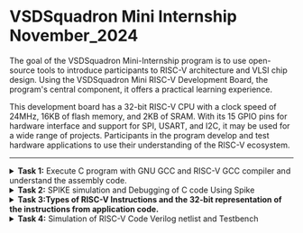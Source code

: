 # VSDSquadron Mini Internship November_2024
 The goal of the VSDSquadron Mini-Internship program is to use open-source tools to introduce participants to RISC-V architecture and VLSI chip design. Using the VSDSquadron Mini RISC-V Development Board, the program's central component, it offers a practical learning experience.

This development board has a 32-bit RISC-V CPU with a clock speed of 24MHz, 16KB of flash memory, and 2KB of SRAM. With its 15 GPIO pins for hardware interface and support for SPI, USART, and I2C, it may be used for a wide range of projects. Participants in the program develop and test hardware applications to use their understanding of the RISC-V ecosystem.<br />



***

<details>
<summary><b>Task 1:</b> Execute C program with GNU GCC and RISC-V GCC compiler and understand the assembly code. </summary><br />
  

  **1.Command for Installing Leafpad**<br />
  ```
  $ sudo apt install leafpad
  ```
  
  **2.Command for Opening Leafpad**<br />
  ```
  $ cd
  $ leafpad filename.c &
  ```
  Enter the C Code in the leafpad.
  
  ![git-1](https://github.com/user-attachments/assets/882a740c-66b9-4aa8-9a4b-b54c03f15fb2)

  
  **3.Commands to Compile and View the Output**<br />
  ```
  $ gcc filename.c
  $ cat filename.c
  $ ./a.out
  ```
  ![git-2](https://github.com/user-attachments/assets/8fc91ce4-b25e-411c-bc89-cb6063bc6f75)

  
  **4.Command for Compiling the Code using RISC-V Compiler**<br />
  ```
  $ riscv64-unknown-elf-gcc -O1 -mabi=lp64 -march=rv64i -o filename.o filename.c
  $ ls -ltr filename.o
  ```
  ![install risc-compiler](https://github.com/user-attachments/assets/51ba5cb7-bf72-4d54-a8a4-c232be45d780)
  

  **5.Command to View the Assembly Code**<br />
  ```
  $ riscv64-unknown-elf-objdump -d filename.o //Gives bunch of Code
  $ riscv64-unknown-elf-objdump -d filename.o | less // Gives Reduced Code
  /main //to view the main function of the code
  ```
  ![git-3](https://github.com/user-attachments/assets/98404d4b-6282-405d-9760-b2b09ec97016)

  ```
  To calculate the number of instructions:-
  101b0 - 10184 = 2c     //Hex format
  2c/4 = b = 11          //address are incremented by 4
  ```


  **6. Command to View the Assembly Code**<br />
  Same command as step-4 but replacing O1 with Ofast.
  ```
  $ riscv64-unknown-elf-gcc -Ofast -mabi=lp64 -march=rv64i -o filename.o filename.c
  $ riscv64-unknown-elf-objdump -d filename.o | less 
  /main 
  ```
  ![git-4](https://github.com/user-attachments/assets/d2b861aa-956a-46c4-a0c9-11246659428e)

  ```
  Calculating number of instructions:-
  100dc - 100b0 = 2c      // Hex format
  2c/4 = b = 11           // address are incremented by 4
  ```
  Same number of instructions as the command in step-4 (with O1).
  
</details>


<details>
<summary><b>Task 2:</b> SPIKE simulation and Debugging of C code Using Spike</summary>   
<br>

SPIKE SIMULATION
--------

SPIKE is a RISC-V simulator. In this task, we will check the output of the previous program (from task1 - ```sum1ton.o```) using the RISC-V Compiler with the spike command.

1. Debugging using the command:
    ```bash
    $ spike -d pk sum1ton.o
    ```
    ![Task-2-1](https://github.com/user-attachments/assets/9fa16c2f-6699-4426-bc1a-f68c3153afd5)

2. Assembly Language Program:
   
   ![Task-2-2](https://github.com/user-attachments/assets/cdf273bd-d94d-4b1f-92af-af6bbfb16c7d)

3. Debugger:

   ![Task-2-3](https://github.com/user-attachments/assets/663ef5cf-651f-44a8-b6e5-33ecd90bb569)

   ![Task-2-4](https://github.com/user-attachments/assets/e864276a-1242-49ab-bfc0-9db3db0755ce)

At address `100b4` the value of stack point before and after completion of the instruction is:
   - `sp` = `0x0000003ffffffb50`
   - `sp, sp, -16` = `0x0000003ffffffb40`

![Task-2-4(calc)](https://github.com/user-attachments/assets/2056bdb2-7875-4978-aeb6-441cf3594ab9)

Difference between stack point values = `10 (Hexadecimal)`, `16 (Decimal)`.

---

At address `100d8`, the program returns the sum = `55`.

<hr>

## About Instructions Used:

LUI (LOAD UPPER IMMEDIATE):
-
* This instruction is a key feature in RISC-V architecture. It is used to load a 20-bit immediate value into the upper 20 bits of a register, while setting the lower 12 bits to zero.
* Format - LUI rd, immediate [ rd- destination register, immediate- 20-bit immediate value to be loaded]
* The 20- bit immediate value is shifted left by 12 bits(appended with 12 zeros). The lower 12 bits of the destination register are set to zero. 

ADDI (ADD IMMEDIATE)
-
* This instruction is a common operation in RISC-V architecture.
* It performs an addition between a register and a sign-extended immediate value, storing the result in a destination register.
* Format- ADDI rd, rs1, immediate (rd- destination register, rs- source register, immediate- the immediate value to be added).


Application CODE:
--
Arithmetic Logic Unit (ALU):
--
An Arithmetic Logic Unit (ALU) is a fundamental building block of any processor, responsible for performing arithmetic and logic operations. This code simulates a simple ALU in C, which can execute basic operations like addition, subtraction, multiplication, and division. The operations are selected programmatically, and the results are displayed to demonstrate the functionality of the ALU. This program is designed to work across various compilers, including GCC and RISC-V GCC, ensuring platform compatibility and enabling easy testing on different hardware architectures.

The generated assembly code showcases how instructions are executed at a low level, highlighting the efficiency and simplicity of the RISC-V instruction set.

1.C-program :
-
```
Open leafpad in the terminal and write the C code.
Compile with C gcc compiler and check the output.
```
![Task-2-1(new code)](https://github.com/user-attachments/assets/dcf15d52-d269-49af-8876-ef47ed2b168b)

Now, compile with RISC-V GCC command. (Both -O1 and -Ofast).

![Task-2-2(new code)](https://github.com/user-attachments/assets/85246589-1255-4958-b7a3-17524b18d32e)

2.Assembly Program for the C code:
-
![Task-2-3(new code- assembly)](https://github.com/user-attachments/assets/2a1d928f-f2b2-45e8-a325-b4772ad98eba)

# Assembly Instruction Breakdown:

### **1. `lui a0,0x21`**
- Load the upper immediate value `0x21` into the `a0` register.  
- This sets up the upper 20 bits of a memory address.

### **2. `addi sp,sp,-16`**
- Adjust the stack pointer (`sp`) by decreasing it by 16 bytes.  
- This reserves space on the stack for local variables or saved registers.

### **3. `li a1,15`**
- Load the immediate value `15` into register `a1`.  
- This prepares one of the operands for the ALU operation.

### **4. `addi a0,a0,560 # 21230 <__clzdi2+0x40>`**
- Add `560` to `a0`.  
- This completes the calculation of a memory address (`21230`) where data or a function resides.

### **5. `sd ra,8(sp)`**
- Store the return address (`ra`) at the memory location `sp + 8`.  
- This ensures the return address is preserved before a function call.

### **6. `jal ra,105e4 <printf>`**
- Jump to the `printf` function and save the next instruction's address into `ra`.  
- This outputs the ALU operation result.

### **7. `lui a0,0x21`**
- Reload the upper part of a new memory address into `a0`.

### **8. `li a1,5`**
- Load the immediate value `5` into register `a1`.  
- This is another operand for the ALU.

### **9. `addi a0,a0,576 # 21240 <__clzdi2+0x50>`**
- Add an offset of `576` to `a0`.  
- This calculates the next memory address.

### **10. `jal ra,105e4 <printf>`**
- Call `printf` to display the result of another ALU operation.

### **11. `lui a0,0x21`**
- Load the upper immediate value for another address.

### **12. `li a1,50`**
- Load the immediate value `50` into register `a1`.  
- This is used for the next ALU operation.

### **13. `addi a0,a0,600 # 21258 <__clzdi2+0x68>`**
- Add an offset of `600` to `a0`.  
- This prepares the memory address for another operation.

### **14. `jal ra,105e4 <printf>`**
- Call `printf` again to print the result.

### **15. `lui a0,0x21`**
- Reload the upper immediate value into `a0`.

### **16. `li a1,2`**
- Load the value `2` into `a1`.  
- This is another operand.

### **17. `addi a0,a0,624 # 21270 <__clzdi2+0x80>`**
- Add an offset of `624` to `a0`.  
- This sets up the memory address for the final operation.

### **18. `jal ra,105e4 <printf>`**
- Call `printf` to display the result of the final ALU operation.

### **19. `ld ra,8(sp)`**
- Load the return address (`ra`) from the stack.  
- This restores the return address for proper function exit.

### **20. `li a0,0`**
- Set the value in `a0` to `0`.  
- This is the return value of the `main` function (success).

### **21. `addi sp,sp,16`**
- Adjust the stack pointer back up by 16 bytes to deallocate local memory.

### **22. `ret`**
- Return from the function using the address in `ra`.
---

3.Debugging the Code
-
Command:
```
$ spike -d pk alu.o
```
![Task-2-4(new code-debugging)](https://github.com/user-attachments/assets/1fa5192b-f23e-4e4f-b535-7482199ed3ba)

Finally, the address ```10104``` returns the final output.

</details>


<details>
<summary><b>Task 3:Types of RISC-V Instructions and the 32-bit representation of the instructions from application code. </b>  </summary><br />
  

**1.Various RISC-V instruction type are as follows:**<br />

## RISC-V Instruction Formats
 ```
   The RISC-V ISA defines the following instruction types:
   
   R-Type: Register-register operations
   I-Type: Immediate operations
   S-Type: Store instructions
   B-Type: Branch instructions
   U-Type: Upper immediate instructions
   J-Type: Jump instructions

 ```
### R-Type Instructions
<details>
<summary>R-Type Format</summary>
<ul>
  <li><strong>Bit Range:</strong></li>
  <ul>
    <li><strong>opcode:</strong> [0:6] - Specifies the operation type (e.g., arithmetic, logical).</li>
    <li><strong>rd:</strong> [7:11] - Destination register.</li>
    <li><strong>funct3:</strong> [12:14] - Specifies the operation (e.g., ADD, SUB).</li>
    <li><strong>rs1:</strong> [15:19] - First source register.</li>
    <li><strong>rs2:</strong> [20:24] - Second source register.</li>
    <li><strong>funct7:</strong> [25:31] - Additional operation specifier (e.g., ADD vs. SUB).</li>
  </ul>
  <br>
  <strong>Example:</strong> ADD rd, rs1, rs2 <br>
  <strong>Operation:</strong> Adds the values in rs1 and rs2 and stores the result in rd. <br>
  <strong>Opcode:</strong> 0110011
</ul>
</details>

---

### I-Type Instructions
<details>
<summary>I-Type Format</summary>
<ul>
  <li><strong>Bit Range:</strong></li>
  <ul>
    <li><strong>opcode:</strong> [0:6] - Specifies the operation type.</li>
    <li><strong>rd:</strong> [7:11] - Destination register.</li>
    <li><strong>funct3:</strong> [12:14] - Specifies the operation.</li>
    <li><strong>rs1:</strong> [15:19] - Source register.</li>
    <li><strong>imm[11:0]:</strong> [20:31] - 12-bit signed immediate value.</li>
  </ul>
  <br>
  <strong>Example:</strong> ADDI rd, rs1, imm <br>
  <strong>Operation:</strong> Adds an immediate value (imm) to rs1 and stores the result in rd. <br>
  <strong>Opcode:</strong> 0010011
</ul>
</details>

---

### S-Type Instructions
<details>
<summary>S-Type Format</summary>
<ul>
  <li><strong>Bit Range:</strong></li>
  <ul>
    <li><strong>opcode:</strong> [0:6] - Specifies the store operation.</li>
    <li><strong>imm[4:0]:</strong> [7:11] - Lower 5 bits of the immediate value.</li>
    <li><strong>funct3:</strong> [12:14] - Specifies the store operation (e.g., SW, SH).</li>
    <li><strong>rs1:</strong> [15:19] - Base address register.</li>
    <li><strong>rs2:</strong> [20:24] - Register whose value will be stored.</li>
    <li><strong>imm[11:5]:</strong> [25:31] - Upper 7 bits of the immediate value.</li>
  </ul>
  <br>
  <strong>Example:</strong> SW rs2, imm(rs1) <br>
  <strong>Operation:</strong> Stores the value in rs2 at the memory address calculated as rs1 + imm. <br>
  <strong>Opcode:</strong> 0100011
</ul>
</details>

---

### U-Type Instructions
<details>
<summary>U-Type Format</summary>
<ul>
  <li><strong>Bit Range:</strong></li>
  <ul>
    <li><strong>opcode:</strong> [0:6] - Specifies the type of instruction.</li>
    <li><strong>rd:</strong> [7:11] - Destination register.</li>
    <li><strong>imm[31:12]:</strong> [12:31] - 20-bit immediate value.</li>
  </ul>
  <br>
  <strong>Example:</strong> LUI rd, imm <br>
  <strong>Operation:</strong> Loads the upper 20 bits of imm into rd. <br>
  <strong>Opcode:</strong> 0110111
</ul>
</details>

---

### B-Type Instructions
<details>
<summary>B-Type Format</summary>
<ul>
  <li><strong>Bit Range:</strong></li>
  <ul>
    <li><strong>opcode:</strong> [0:6] - Specifies the branch operation.</li>
    <li><strong>imm[11]:</strong> [7] - Bit 11 of the branch offset.</li>
    <li><strong>imm[4:1]:</strong> [8:11] - Lower 4 bits of the branch offset.</li>
    <li><strong>funct3:</strong> [12:14] - Specifies the branch condition (e.g., BEQ, BNE).</li>
    <li><strong>rs1:</strong> [15:19] - First source register.</li>
    <li><strong>rs2:</strong> [20:24] - Second source register.</li>
    <li><strong>imm[10:5]:</strong> [25:30] - Bits 5–10 of the branch offset.</li>
    <li><strong>imm[12]:</strong> [31] - Bit 12 of the branch offset.</li>
  </ul>
  <br>
  <strong>Example:</strong> BEQ rs1, rs2, imm <br>
  <strong>Operation:</strong> Branches to PC + imm if rs1 == rs2. <br>
  <strong>Opcode:</strong> 1100011
</ul>
</details>

---

### J-Type Instructions
<details>
<summary>J-Type Format</summary>
<ul>
  <li><strong>Bit Range:</strong></li>
  <ul>
    <li><strong>opcode:</strong> [0:6] - Specifies the jump operation.</li>
    <li><strong>rd:</strong> [7:11] - Destination register to store the return address.</li>
    <li><strong>imm[19:12]:</strong> [12:19] - Bits 12–19 of the jump offset.</li>
    <li><strong>imm[11]:</strong> [20] - Bit 11 of the jump offset.</li>
    <li><strong>imm[10:1]:</strong> [21:30] - Bits 1–10 of the jump offset.</li>
    <li><strong>imm[20]:</strong> [31] - Bit 20 of the jump offset.</li>
  </ul>
  <br>
  <strong>Example:</strong> JAL rd, imm <br>
  <strong>Operation:</strong> Jumps to PC + imm and stores the return address in rd. <br>
  <strong>Opcode:</strong> 1101111
</ul>
</details>

---
  
**2. 15 unique RISC-V instrictions from the application code**<br />
      * To view the instructions , we should use the following commands to compile and view the assembly code.
  ```
  $ $ riscv64-unknown-elf-gcc -Ofast -mabi=lp64 -march=rv64i -o alu.o alu.c
  $ riscv64-unknown-elf-objdump -d alu.o | less 
  ```
  Following are the 15 instructions used in the application code: <br />
  
  
   |**Instruction**             |**Purpose**                                                                   |
   |----------------------------|------------------------------------------------------------------------------|
   | `lui a0,0x21`              | Load the upper immediate value `0x21` into the `a0` register.                |
   | `addi sp,sp,-16`           | Reserve 16 bytes on the stack by decrementing the stack pointer.             |
   | `li a1,15`                 | Load the immediate value `15` into the `a1` register (operand setup).        |
   | `sd ra,8(sp)`              | Store the return address (`ra`) to the stack for preserving state.           |
   | `jal ra,105e4 <printf>`    | Jump to the `printf` function to print the result and save the return addr.  |
   | `ld ra,8(sp)`              | Load the return address (`ra`) from the stack to restore state.              |
   | `addi a0,a0,560`           | Add an offset (`560`) to the address in `a0` for address calculation.        |
   | `li a1,5`                  | Load the immediate value `5` into the `a1` register.                         | 
   | `addi a0,a0,576`           | Add an offset (`576`) to the address in `a0`.                                |
   | `li a1,50`                 | Load the immediate value `50` into the `a1` register.                        |
   | `addi a0,a0,600`           | Add an offset (`600`) to the address in `a0`.                                |
   | `li a1,2`                  | Load the immediate value `2` into the `a1` register.                         |
   | `addi a0,a0,624`           | Add an offset (`624`) to the address in `a0`.                                |
   | `addi sp,sp,16`            | Deallocate 16 bytes from the stack by incrementing the stack pointer.        |
   | `ret`                      | Return from the function using the address in the `ra` register.             |

  

**3. The following table shows the 32-bit instructions code for the above 15 instructions**<br />

### Detailed RISC-V Instruction Table


| **Instruction**         | **Type** | **32-bit Binary Representation**                | **Breakdown**                                                                                                          |
|--------------------------|----------|------------------------------------------------|------------------------------------------------------------------------------------------------------------------------|
| `lui a0,0x21`           | U        | `000000000001 00001 01000 0110111`             | opcode: `0110111` <br> rd: `01010` (a0) <br> imm[31:12]: `000000000001`                                               |
| `addi sp,sp,-16`        | I        | `111111111110 01000 000 01000 0010011`         | opcode: `0010011` <br> funct3: `000` <br> imm[11:0]: `111111111110` (-16) <br> rs1: `01000` (sp) <br> rd: `01000` (sp) |
| `li a1,15`              | I        | `000000000111 01000 000 01001 0010011`         | opcode: `0010011` <br> funct3: `000` <br> imm[11:0]: `000000000111` (15) <br> rs1: `01000` (sp) <br> rd: `01001` (a1) |
| `sd ra,8(sp)`           | S        | `000000001000 01000 011 00001 0100011`         | opcode: `0100011` <br> funct3: `011` <br> imm[4:0]: `01000` (8) <br> rs1: `01000` (sp) <br> rs2: `00001` (ra) <br> imm[11:5]: `0000000` |
| `jal ra,105e4 <printf>` | J        | `000001000001 01110 1000 00001 1101111`        | opcode: `1101111` <br> imm[20]: `0` <br> imm[10:1]: `0001011101` <br> imm[11]: `0` <br> imm[19:12]: `00010000` <br> rd: `00001` (ra) |
| `ld ra,8(sp)`           | I        | `000000001000 01000 011 00001 0000011`         | opcode: `0000011` <br> funct3: `011` <br> imm[11:0]: `000000001000` (8) <br> rs1: `01000` (sp) <br> rd: `00001` (ra) |
| `addi a0,a0,560`        | I        | `000000100100 01010 000 01010 0010011`         | opcode: `0010011` <br> funct3: `000` <br> imm[11:0]: `000000100100` (560) <br> rs1: `01010` (a0) <br> rd: `01010` (a0) |
| `li a1,5`               | I        | `000000000101 01000 000 01001 0010011`         | opcode: `0010011` <br> funct3: `000` <br> imm[11:0]: `000000000101` (5) <br> rs1: `01000` (sp) <br> rd: `01001` (a1) |
| `addi a0,a0,576`        | I        | `000000100100 01010 000 01010 0010011`         | opcode: `0010011` <br> funct3: `000` <br> imm[11:0]: `000000100100` (576) <br> rs1: `01010` (a0) <br> rd: `01010` (a0) |
| `li a1,50`              | I        | `000000110010 01000 000 01001 0010011`         | opcode: `0010011` <br> funct3: `000` <br> imm[11:0]: `000000110010` (50) <br> rs1: `01000` (sp) <br> rd: `01001` (a1) |
| `addi a0,a0,600`        | I        | `000000100100 01010 000 01010 0010011`         | opcode: `0010011` <br> funct3: `000` <br> imm[11:0]: `000000100100` (600) <br> rs1: `01010` (a0) <br> rd: `01010` (a0) |
| `li a1,2`               | I        | `000000000010 01000 000 01001 0010011`         | opcode: `0010011` <br> funct3: `000` <br> imm[11:0]: `000000000010` (2) <br> rs1: `01000` (sp) <br> rd: `01001` (a1) |
| `addi a0,a0,624`        | I        | `000000100110 01010 000 01010 0010011`         | opcode: `0010011` <br> funct3: `000` <br> imm[11:0]: `000000100110` (624) <br> rs1: `01010` (a0) <br> rd: `01010` (a0) |
| `addi sp,sp,16`         | I        | `000000001000 01000 000 01000 0010011`         | opcode: `0010011` <br> funct3: `000` <br> imm[11:0]: `000000001000` (16) <br> rs1: `01000` (sp) <br> rd: `01000` (sp) |
| `ret`                   | I        | `000000000000 00000 000 00000 1100011`         | opcode: `1100011` <br> funct3: `000` <br> imm[11:0]: `000000000000` <br> rs1: `00000` <br> rd: `00000`                 |


</details>

<details>
<summary><b>Task 4:</b> Simulation of RISC-V Code Verilog netlist and Testbench </summary>   
<br>

Command to install iverliog and GTKWave:-
```
$ sudo apt install iverilog gtkwave

```
Follow the following steps to perform the simulation:
-
Step-1. Create a directory with the command:-
```
mkdir <name>
```
Step-2. create 2 files with the ```touch``` command as ```name_rv32i.v``` and ```name_rv32i_tb.v``` for verilog netlist and testbench code respectively.

We will not be writing the verilog codes, we shall take it from the following reference github repository.
Github repository: [iiitb_rv32i](https://github.com/vinayrayapati/rv32i/)* 


Step-3. After getting the verilog codes and saving them, we can now simulate and verify.
Use the following code:-
```
$ iverilog -o name_rv32i name_rv32i.v name_rv32i_tb.v
```
After the above command is run, it will create ```iiitb_rv32i.vcd``` file.

Step-4. Now we shall open GTKWave with the above generated file, and view the output waveforms 

Command for opening GTKWave:
```
$ gtkwave iiitb_rv32i.vcd
```
The instructions in the verilog code are hard-coded.

**Hard-coded ISA** - That means the instructions do not follow the RISC-V 32-bit pattern, they have been encoded by designer with custom pattern.

The following table explains the instructions in detail and the shows difference between RISC-V and custom encoding of instructions:

| **Instruction**      | **Explanation**                                                                          | **RISC-V Encoding**  | **Custom Encoding**  |
|-----------------------|-----------------------------------------------------------------------------------------|----------------------|----------------------|
| **ADD R4, R3, R2**    | Computes the sum of the values in R3 and R2, placing the result in R4                   | `32'h00210333`       | `32'h02308400`       |
| **SUB R5, R2, R3**    | Subtracts the value stored in R3 from R2 and stores the result in R5                    | `32'h403103b3`       | `32'h02309480`       |
| **AND R6, R2, R4**    | Executes a bitwise AND operation between R2 and R4, saving the result in R6             | `32'h0040e433`       | `32'h0240a400`       |
| **OR R7, R3, R5**     | Combines the bits of R3 and R5 using the OR operation, writing the output to R7         | `32'h005174b3`       | `32'h02513480`       |
| **XOR R8, R2, R4**    | Performs an XOR operation on the values in R2 and R4, storing the result in R8          | `32'h0040c633`       | `32'h0240c500`       |
| **SLT R2, R3, R5**    | Sets R2 to 1 if the value in R3 is smaller than R5, otherwise stores 0                  | `32'h00516133`       | `32'h02516580`       |
| **ADDI R10, R5, 8**   | Adds the immediate value 8 to the contents of R5 and stores the result in R10           | `32'h00512033`       | `32'h00820500`       |
| **BEQ R0, R0, 12**    | Compares R0 with R0, and if they are equal, branches to a target offset of 12           | `32'h00000c63`       | `32'h00c00002`       |
| **SW R2, R6, 4**      | Saves the value in R2 to the memory location calculated as R6 plus an offset of 4       | `32'h0020a223`       | `32'h00409281`       |
| **LW R9, R6, 4**      | Loads a word from memory at address (R6 + 4) into the R9 register                       | `32'h0040a683`       | `32'h00408681`       |
| **SRL R10, R8, R2**   | Shifts the bits in R8 right by the amount specified in R2, and stores the result in R10 | `32'h0020c293`       | `32'h0028a203`       |
| **SLL R11, R2, R3**   | Shifts the bits in R2 left by the value in R3, placing the result in R11                | `32'h003091b3`       | `32'h00308783`       |



Viewing the Output waveforms of the instructions in GTKWave :
--

1.### ADD R6,R2,R1

![inst-1](https://github.com/user-attachments/assets/b620b73f-b2fd-450a-8be4-47c30f9bbb09)

2.### SUB R7,R1,R2

![inst2-sub](https://github.com/user-attachments/assets/e4053e9c-6f78-4180-b15e-c699f6e81b2a)

3.### AND R8,R1,R3

![inst3-AND](https://github.com/user-attachments/assets/0d277649-7941-4f31-bf0a-6693fff7472c)

4.### OR R9,R2,R5

![inst4-OR](https://github.com/user-attachments/assets/50a69faf-d96e-4241-8290-39f239262ffe)

5.### XOR R10,R1,R4

![inst5-XOR](https://github.com/user-attachments/assets/05c49a20-b0de-4097-ba4d-1c7aa1552c17)

6.### SLT R1,R2,R4
The SLT (Set on Less Than) instruction is an R-Type instruction in RISC-V assembly language, used to compare two registers and set a destination register to 1 if the first source register is less than the second source register. Otherwise, the destination register is set to 0.

![inst6-SLT](https://github.com/user-attachments/assets/428bd51d-478f-4cf4-a712-80878ad2f8dc)

7.### ADDI R12,R4,5

![inst7-ADDI](https://github.com/user-attachments/assets/2c1f3a63-e42a-4f80-8f49-e66f7801a0a8)

8.### SW R3,R1,2
The SW (Store Word) instruction stores a 32-bit word from a source register into a memory address calculated as the sum of a base register and an immediate offset.

9.### SRL R16,R11,R2
The SRL (Shift Right Logical) instruction shifts the value in a source register to the right by a specified number of bits, filling the vacated bits with zeros.

10.### BEQ R0, R0, 15

11.### BNE R0, R1, 20

12.### SLL R15, R1, R2
The SLL (Shift Left Logical) instruction shifts the value in a source register to the left by a specified number of bits, filling the vacated bits with zeros.
